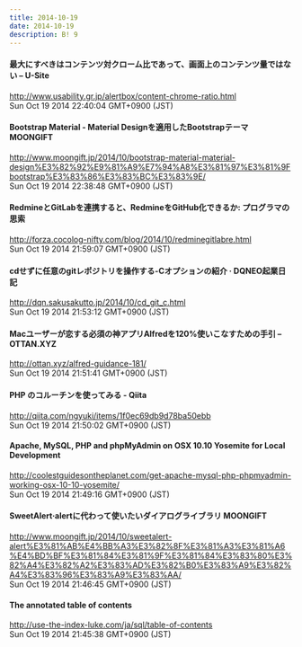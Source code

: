 ```yaml
---
title: 2014-10-19
date: 2014-10-19
description: B! 9
---
```


#### 最大にすべきはコンテンツ対クローム比であって、画面上のコンテンツ量ではない – U-Site
http://www.usability.gr.jp/alertbox/content-chrome-ratio.html<br>
Sun Oct 19 2014 22:40:04 GMT+0900 (JST)<br>


#### Bootstrap Material - Material Designを適用したBootstrapテーマ MOONGIFT
http://www.moongift.jp/2014/10/bootstrap-material-material-design%E3%82%92%E9%81%A9%E7%94%A8%E3%81%97%E3%81%9Fbootstrap%E3%83%86%E3%83%BC%E3%83%9E/<br>
Sun Oct 19 2014 22:38:48 GMT+0900 (JST)<br>


#### RedmineとGitLabを連携すると、RedmineをGitHub化できるか: プログラマの思索
http://forza.cocolog-nifty.com/blog/2014/10/redminegitlabre.html<br>
Sun Oct 19 2014 21:59:07 GMT+0900 (JST)<br>


####  cdせずに任意のgitレポジトリを操作する-Cオプションの紹介 ·  DQNEO起業日記
http://dqn.sakusakutto.jp/2014/10/cd_git_c.html<br>
Sun Oct 19 2014 21:53:12 GMT+0900 (JST)<br>


#### Macユーザーが恋する必須の神アプリAlfredを120%使いこなすための手引 – OTTAN.XYZ
http://ottan.xyz/alfred-guidance-181/<br>
Sun Oct 19 2014 21:51:41 GMT+0900 (JST)<br>


#### PHP のコルーチンを使ってみる - Qiita
http://qiita.com/ngyuki/items/1f0ec69db9d78ba50ebb<br>
Sun Oct 19 2014 21:50:02 GMT+0900 (JST)<br>


#### Apache, MySQL, PHP and phpMyAdmin on OSX 10.10 Yosemite for Local Development
http://coolestguidesontheplanet.com/get-apache-mysql-php-phpmyadmin-working-osx-10-10-yosemite/<br>
Sun Oct 19 2014 21:49:16 GMT+0900 (JST)<br>


#### SweetAlert·alertに代わって使いたいダイアログライブラリ MOONGIFT
http://www.moongift.jp/2014/10/sweetalert-alert%E3%81%AB%E4%BB%A3%E3%82%8F%E3%81%A3%E3%81%A6%E4%BD%BF%E3%81%84%E3%81%9F%E3%81%84%E3%83%80%E3%82%A4%E3%82%A2%E3%83%AD%E3%82%B0%E3%83%A9%E3%82%A4%E3%83%96%E3%83%A9%E3%83%AA/<br>
Sun Oct 19 2014 21:46:45 GMT+0900 (JST)<br>


#### The annotated table of contents
http://use-the-index-luke.com/ja/sql/table-of-contents<br>
Sun Oct 19 2014 21:45:38 GMT+0900 (JST)<br>


